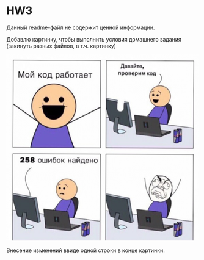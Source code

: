 # HW3

Данный readme-файл не содержит ценной информации.

Добавлю картинку, чтобы выполнить условия домашнего задания (закинуть разных файлов, в т.ч. картинку)

![просто картинка](111.jpg)

Внесение изменений ввиде одной строки в конце картинки.